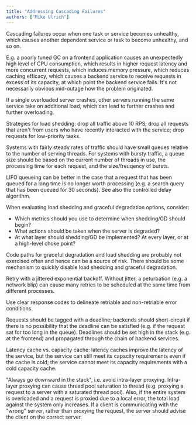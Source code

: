 ```yaml
---
title: "Addressing Cascading Failures"
authors: ["Mike Ulrich"]
---
```


Cascading failures occur when one task or service becomes unhealthy, which causes another dependent service or task to become unhealthy, and so on.

E.g. a poorly tuned GC on a frontend application causes an unexpectedly high level of CPU consumption, which results in higher request latency and more concurrent requests, which induces memory pressure, which reduces caching efficacy, which causes a backend service to receive requests in excess of its capacity, at which point the backend service fails. It's not necessarily obvious mid-outage how the problem originated.

If a single overloaded server crashes, other servers running the same service take on additional load, which can lead to further crashes and further overloading.

Strategies for load shedding: drop all traffic above 10 RPS; drop all requests that aren't from users who have recently interacted with the service; drop requests for low-priority tasks.

Systems with fairly steady rates of traffic should have small queues relative to the number of serving threads. For systems with bursty traffic, a queue size should be based on the current number of threads in use, the processing time for each request, and the size/freuqency of bursts.

LIFO queueing can be better in the case that a request that has been queued for a long time is no longer worth processing (e.g. a search query that has been queued for 30 seconds). See also the controlled delay algorithm.

When evaluating load shedding and graceful degradation options, consider:
- Which metrics should you use to determine when shedding/GD should begin?
- What actions should be taken when the server is degraded?
- At what layer should shedding/GD be implemented? At every layer, or at a high-level choke point?

Code paths for graceful degradation and load shedding are probably not exercised often and hence can be a source of risk. There should be some mechanism to quickly disable load shedding and graceful degradation.

Retry with a jittered exponential backoff. Without jitter, a peturbation (e.g. a network blip) can cause many retries to be scheduled at the same time from different processes.

Use clear response codes to delineate retriable and non-retriable error conditions.

Requests should be tagged with a deadline; backends should short-circuit if there is no possibility that the deadline can be satisfied (e.g. if the request sat for too long in the queue). Deadlines should be set high in the stack (e.g. at the frontend) and propagated through the chain of backend services.

Latency cache vs. capacity cache: latency caches improve the latency of the service, but the service can still meet its capacity requirements even if the cache is cold; the service cannot meet its capacity requirements with a cold capacity cache.

"Always go downward in the stack", i.e. avoid intra-layer proxying. Intra-layer proxying can cause thread pool saturation to thread (e.g. proxying a request to a server with a saturated thread pool). Also, if the entire system is overloaded and a request is proxied due to a local error, the total load against the system only increases. If a client is communicating with the "wrong" server, rather than proxying the request, the server should advise the client on the correct server.
